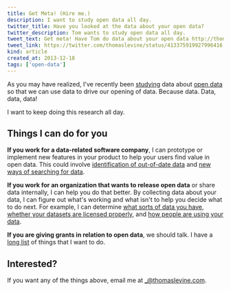 ```yaml
---
title: Get Meta! (Hire me.)
description: I want to study open data all day.
twitter_title: Have you looked at the data about your open data?
twitter_description: Tom wants to study open data all day.
tweet_text: Get meta! Have Tom do data about your open data http://thomaslevine.com/!/get-meta #opendata #metadata #DataDrivenData #d3 #otherD3 #BecauseData
tweet_link: https://twitter.com/thomaslevine/status/413375919927996416
kind: article
created_at: 2013-12-18
tags: ['open-data']
---
```

As you may have realized, I've recently been [studying](/open-data)
data about [open data](/!/what-is-open-data)
so that we can use data to drive our opening of
data. Because data. Data, data, data!

I want to keep doing this research all day.

## Things I can do for you
**If you work for a data-related software company**, I can prototype or implement new
features in your product to help your users find value in open data. This could involve
[identification of out-of-date data](/!/data-updatedness/) and
[new ways of searching for data](/!/openprism/).

**If you work for an organization that wants to release open data**
or share data internally, I can help you do that better.
By collecting data about your data, I can figure out what's working
and what isn't to help you decide what to do next. For example,
I can determine
[what sorts of data you have](/!/missouri-data-licensing/),
[whether your datasets are licensed properly](/!/open-data-licensing/), and
[how people are using your data](/!/socrata-users/).

**If you are giving grants in relation to open data**, we should talk.
I have a [long list](https://github.com/tlevine/open-data-things/tree/master/.plans/proposed)
of things that I want to do.

## Interested?
If you want any of the things above,
email me at [\_@thomaslevine.com](mailto:_@thomaslevine.com).
